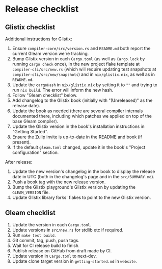 # Release checklist

## Glistix checklist

Additional instructions for Glistix:


1. Ensure `compiler-core/src/version.rs` and `README.md` both report the current Gleam version we're tracking.
2. Bump Glistix version in each `Cargo.toml` (as well as `Cargo.lock` by running `cargo check` once), in the new project flake template at `compiler-cli/src/new.rs` (which will require updating test snapshots at `compiler-cli/src/new/snapshots`) and in `nix/glistix.nix`, as well as in `README.md`.
3. Update the `cargoHash` in `nix/glistix.nix` by setting it to `""` and trying to run `nix build`. The error will inform the new hash.
4. Follow "Gleam checklist" below.
5. Add changelog to the Glistix book (initially with "(Unreleased)" as the release date).
6. Update the book as needed (there are several compiler internals documented there, including which patches we applied on top of the base Gleam compiler).
7. Update the Glistix version in the book's installation instructions in "Getting Started".
8. Ensure the Zulip invite is up-to-date in the README and book (if present).
9. If the default `gleam.toml` changed, update it in the book's "Project configuration" section.

After release:

1. Update the new version's changelog in the book to display the release date in UTC (both in the changelog's page and in the `src/SUMMARY.md`).
2. Push a book tag with the new release version.
3. Bump the Glistix playground's Glistix version by updating the `GLEAM_VERSION` file.
4. Update Glistix library forks' flakes to point to the new Glistix version.

## Gleam checklist

1. Update the version in each `Cargo.toml`.
2. Update versions in `src/new.rs` for stdlib etc if required.
3. Run `make test build`.
4. Git commit, tag, push, push tags.
5. Wait for CI release build to finish.
6. Publish release on GitHub from draft made by CI.
7. Update version in `Cargo.toml` to next-dev.
8. Update clone target version in `getting-started.md` in `website`.
